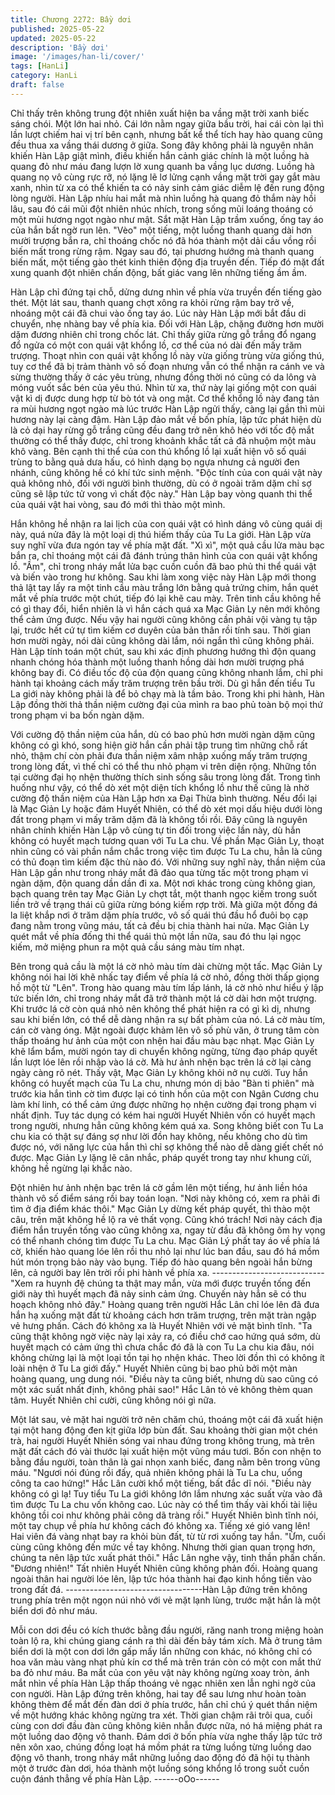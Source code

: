 ```yaml
---
title: Chương 2272: Bầy dơi
published: 2025-05-22
updated: 2025-05-22
description: 'Bầy dơi'
image: '/images/han-li/cover/'
tags: [HanLi]
category: HanLi
draft: false
---
```


Chỉ thấy trên không trung đột nhiên xuất hiện ba vầng mặt trời
xanh biếc sáng chói.
Một lớn hai nhỏ.
Cái lớn nằm ngay giữa bầu trời, hai cái còn lại thì lần lượt chiếm
hai vị trí bên cạnh, nhưng bất kể thể tích hay hào quang cũng đều
thua xa vầng thái dương ở giữa.
Song đây không phải là nguyên nhân khiến Hàn Lập giật mình,
điều khiến hắn cảnh giác chính là một luồng hà quang đỏ như
máu đang lượn lờ xung quanh ba vầng lục dương.
Luồng hà quang nọ vô cùng rực rỡ, nó lặng lẽ lơ lửng cạnh vầng
mặt trời gay gắt màu xanh, nhìn từ xa có thể khiến ta có nảy sinh
cảm giác diễm lệ đến rung động lòng người.
Hàn Lập nhíu hai mắt mà nhìn luồng hà quang đỏ thắm này hồi
lâu, sau đó cái mũi đột nhiên nhúc nhích, trong sống mũi loáng
thoáng có một mùi hương ngọt ngào như mật.
Sắt mặt Hàn Lập trầm xuống, ống tay áo của hắn bất ngờ run lên.
"Vèo" một tiếng, một luồng thanh quang dài hơn mười trượng bắn
ra, chỉ thoáng chốc nó đã hóa thành một dải cầu vồng rồi biến mất
trong rừng rậm.
Ngay sau đó, tại phương hướng mà thanh quang biến mất, một
tiếng gào thét kinh thiên động địa truyền đến.
Tiếp đó mặt đất xung quanh đột nhiên chấn động, bất giác vang
lên những tiếng ầm ầm.

Hàn Lập chỉ đứng tại chỗ, dửng dưng nhìn về phía vừa truyền
đến tiếng gào thét.
Một lát sau, thanh quang chợt xông ra khỏi rừng rậm bay trở về,
nhoáng một cái đã chui vào ống tay áo.
Lúc này Hàn Lập mới bắt đầu di chuyển, nhẹ nhàng bay về phía
kia.
Đối với Hàn Lập, chặng đường hơn mười dặm đương nhiên chỉ
trong chốc lát.
Chỉ thấy giữa rừng gỗ trắng đổ ngang đổ ngửa có một con quái
vật khổng lồ, cơ thể của nó dài đến mấy trăm trượng.
Thoạt nhìn con quái vật khổng lồ này vừa giống trùng vừa giống
thú, tuy cơ thể đã bị trảm thành vô số đoạn nhưng vẫn có thể
nhận ra cánh ve và sừng thường thấy ở các yêu trùng, nhưng
đồng thời nó cũng có da lông và móng vuốt sắc bén của yêu thú.
Nhìn từ xa, thứ này lại giống một con quái vật kì dị được dung
hợp từ bò tót và ong mật.
Cơ thể khổng lồ này đang tản ra mùi hương ngọt ngào mà lúc
trước Hàn Lập ngửi thấy, càng lại gần thì mùi hương này lại càng
đậm.
Hàn Lập đảo mắt về bốn phía, lập tức phát hiện dù là cỏ dại hay
rừng gỗ trắng cũng đều đang trở nên khô héo với tốc độ mắt
thường có thể thấy được, chỉ trong khoảnh khắc tất cả đã nhuộm
một màu khô vàng.
Bên cạnh thi thể của con thú khổng lồ lại xuất hiện vô số quái
trùng to bằng quả dưa hấu, có hình dạng bọ ngựa nhưng cả
người đen nhánh, cũng không hề có khí tức sinh mệnh.
"Độc tính của con quái vật này quả không nhỏ, đối với người bình
thường, dù có ở ngoài trăm dặm chỉ sợ cũng sẽ lập tức tử vong vì
chất độc này." Hàn Lập bay vòng quanh thi thể của quái vật hai
vòng, sau đó mới thì thào một mình.

Hắn không hề nhận ra lai lịch của con quái vật có hình dáng vô
cùng quái dị này, quá nửa đây là một loại dị thú hiếm thấy của Tu
La giới.
Hàn Lập vừa suy nghĩ vừa đưa ngón tay về phía mặt đất.
"Xì xì", một quả cầu lửa màu bạc bắn ra, chỉ thoáng một cái đã
đánh trúng thân hình của con quái vật khổng lồ.
"Ầm", chỉ trong nháy mắt lửa bạc cuồn cuồn đã bao phủ thi thể
quái vật và biến vào trong hư không.
Sau khi làm xong việc này Hàn Lập mới thong thả lật tay lấy ra
một tinh cầu màu trắng lớn bằng quả trứng chim, hắn quét mắt về
phía trước một chút, tiếp đó lại khẽ cau mày.
Trên tinh cầu không hề có gì thay đổi, hiển nhiên là vì hắn cách
quá xa Mạc Giản Ly nên mới không thể cảm ứng được.
Nếu vậy hai người cũng không cần phải vội vàng tụ tập lại, trước
hết cứ tự tìm kiếm cơ duyên của bản thân rồi tính sau.
Thời gian hơn mười ngày, nói dài cũng không dài lắm, nói ngắn
thì cũng không phải.
Hàn Lập tính toán một chút, sau khi xác định phương hướng thì
độn quang nhanh chóng hóa thành một luồng thanh hồng dài hơn
mười trượng phá không bay đi.
Có điều tốc độ của độn quang cũng không nhanh lắm, chỉ phi
hành tại khoảng cách mấy trăm trượng trên bầu trời.
Dù gì hắn đến tiểu Tu La giới này không phải là để bỏ chạy mà là
tầm bảo.
Trong khi phi hành, Hàn Lập đồng thời thả thần niệm cường đại
của mình ra bao phủ toàn bộ mọi thứ trong phạm vi ba bốn ngàn
dặm.

Với cường độ thần niệm của hắn, dù có bao phủ hơn mười ngàn
dặm cũng không có gì khó, song hiện giờ hắn cần phải tập trung
tìm những chỗ rất nhỏ, thậm chí còn phải đưa thần niệm xâm
nhập xuống mấy trăm trượng trong lòng đất, vì thế chỉ có thể thu
nhỏ phạm vi trên diện rộng.
Những tồn tại cường đại họ nhện thường thích sinh sống sâu
trong lòng đất.
Trong tình huống như vậy, có thể dò xét một diện tích khổng lồ
như thế cũng là nhờ cường độ thần niệm của Hàn Lập hơn xa Đại
Thừa bình thường.
Nếu đổi lại là Mạc Giản Ly hoặc đám Huyết Nhiên, có thể dò xét
mọi dấu hiệu dưới lòng đất trong phạm vi mấy trăm dặm đã là
không tồi rồi.
Đây cũng là nguyên nhân chính khiến Hàn Lập vô cùng tự tin đối
trong việc lần này, dù hắn không có huyết mạch tương quan với
Tu La chu.
Về phần Mạc Giản Ly, thoạt nhìn cũng có vài phần nắm chắc
trong việc tìm được Tu La chu, hẳn là cũng có thủ đoạn tìm kiếm
đặc thù nào đó.
Với những suy nghĩ này, thần niệm của Hàn Lập gần như trong
nháy mắt đã đảo qua từng tấc một trong phạm vi ngàn dặm, độn
quang dần dần đi xa.
Một nơi khác trong cùng không gian, bạch quang trên tay Mạc
Giản Ly chợt tắt, một thanh ngọc kiếm trong suốt liền trở về trạng
thái cũ giữa rừng bóng kiếm rợp trời.
Mà giữa một đống đá la liệt khắp nơi ở trăm dặm phía trước, vô
số quái thú đầu hổ đuôi bọ cạp đang nằm trong vũng máu, tất cả
đều bị chia thành hai nửa.
Mạc Giản Ly quét mắt về phía đống thi thể quái thủ một lần nữa,
sau đó thu lại ngọc kiếm, mở miệng phun ra một quả cầu sáng
màu tím nhạt.

Bên trong quả cầu là một lá cờ nhỏ màu tím dài chừng một tấc.
Mạc Giản Ly không nói hai lời khẽ nhấc tay điểm về phía lá cờ
nhỏ, đồng thời thấp giọng hồ một từ "Lên".
Trong hào quang màu tím lấp lánh, lá cờ nhỏ như hiểu ý lập tức
biến lớn, chỉ trong nháy mắt đã trở thành một lá cờ dài hơn một
trượng.
Khi trước lá cờ còn quá nhỏ nên không thể phát hiện ra có gì kì
dị, nhưng sau khi biến lớn, có thể dễ dàng nhận ra sự bất phàm
của nó.
Lá cờ màu tím, cán cờ vàng óng.
Mặt ngoài được khảm lên vô số phù văn, ở trung tâm còn thấp
thoáng hư ảnh của một con nhện hai đầu màu bạc nhạt.
Mạc Giản Ly khẽ lẩm bẩm, mười ngón tay di chuyển không
ngừng, từng đạo pháp quyết lần lượt lóe lên rồi nhập vào lá cờ.
Mà hư ảnh nhện bạc trên lá cờ lại càng ngày càng rõ nét.
Thấy vật, Mạc Giản Ly không khỏi nở nụ cười.
Tuy hắn không có huyết mạch của Tu La chu, nhưng món dị bảo
"Bàn ti phiên" mà trước kia hắn tình cờ tìm được lại có tinh hồn
của một con Ngân Cương chu làm khí linh, có thể cảm ứng được
những họ nhện cường đại trong phạm vi nhất định.
Tuy tác dụng có kém hai người Huyết Nhiên vốn có huyết mạch
trong người, nhưng hẳn cũng không kém quá xa.
Song không biết con Tu La chu kia có thật sự đáng sợ như lời
đồn hay không, nếu không cho dù tìm được nó, với năng lực của
hắn thì chỉ sợ không thể nào dễ dàng giết chết nó được.
Mạc Giản Ly lặng lẽ cân nhắc, pháp quyết trong tay như khung
cửi, không hề ngừng lại khắc nào.

Đột nhiên hư ảnh nhện bạc trên lá cờ gầm lên một tiếng, hư ảnh
liền hóa thành vô số điểm sáng rồi bay toán loạn.
"Nơi này không có, xem ra phải đi tìm ở địa điểm khác thôi." Mạc
Giản Ly dừng kết pháp quyết, thì thào một câu, trên mặt không hề
lộ ra vẻ thất vọng.
Cũng khó trách! Nơi này cách địa điểm hắn truyền tống vào cũng
không xa, ngay từ đầu đã không ôm hy vọng có thể nhanh chóng
tìm được Tu La chu.
Mạc Giản Lý phất tay áo về phía lá cờ, khiến hào quang lóe lên
rồi thu nhỏ lại như lúc ban đầu, sau đó há mồm hút món trọng bảo
này vào bụng.
Tiếp đó hào quang bên ngoài hắn bừng lên, cả người bay lên trời
rồi phi hành về phía xa.
----------------------------"Xem ra huynh đệ chúng ta thật may mắn, vừa mới được truyền
tống đến giới này thì huyết mạch đã nảy sinh cảm ứng. Chuyến
này hẳn sẽ có thu hoạch không nhỏ đây." Hoàng quang trên
người Hắc Lân chỉ lóe lên đã đưa hắn hạ xuống mặt đất từ
khoảng cách hơn trăm trượng, trên mặt tràn ngập vẻ hưng phấn.
Cách đó không xa là Huyết Nhiên với vẻ mặt bình tĩnh.
"Ta cũng thật không ngờ việc này lại xảy ra, có điều chớ cao hứng
quá sớm, dù huyết mạch có cảm ứng thì chưa chắc đó đã là con
Tu La chu kia đâu, nói không chừng lại là một loại tồn tại họ nhện
khác. Theo lời đồn thì có không ít loài nhện ở Tu La giới đấy."
Huyết Nhiên cũng bị bao phủ bởi một màn hoàng quang, ung
dung nói.
"Điều này ta cũng biết, nhưng dù sao cũng có một xác suất nhất
định, không phải sao!" Hắc Lân tỏ vẻ không thèm quan tâm.
Huyết Nhiên chỉ cười, cũng không nói gì nữa.

Một lát sau, vẻ mặt hai người trở nên chăm chú, thoáng một cái
đã xuất hiện tại một hang động đen kịt giữa lớp bùn đất.
Sau khoảng thời gian một chén trà, hai người Huyết Nhiên sóng
vai nhau đứng trong không trung, mà trên mặt đất cách đó vài
thước lại xuất hiện một vũng máu tươi.
Bốn con nhện to bằng đầu người, toàn thân là gai nhọn xanh
biếc, đang nằm bên trong vũng máu.
"Ngươi nói đúng rồi đấy, quả nhiên không phải là Tu La chu, uổng
công ta cao hứng!" Hắc Lân cười khổ một tiếng, bất đắc dĩ nói.
"Điều này không có gì lạ! Tuy tiểu Tu La giới không lớn lắm nhưng
xác suất vừa vào đã tìm được Tu La chu vốn không cao. Lúc này
có thể tìm thấy vài khối tài liệu không tồi coi như không phải công
dã tràng rồi." Huyết Nhiên bình tĩnh nói, một tay chụp về phía hư
không cách đó không xa.
Tiếng xé gió vang lên!
Hai viên đá vàng nhạt bay ra khỏi bùn đất, từ từ rơi xuống tay
hắn.
"Ừm, cuối cùng cũng không đến mức về tay không. Nhưng thời
gian quan trọng hơn, chúng ta nên lập tức xuất phát thôi." Hắc
Lân nghe vậy, tinh thần phấn chấn.
"Đương nhiên!"
Tất nhiên Huyết Nhiên cũng không phản đối.
Hoàng quang ngoài thân hai người lóe lên, lập tức hóa thành hai
đạo kinh hồng tiến vào trong đất đá.
----------------------------------Hàn Lập đứng trên không trung phía trên một ngọn núi nhỏ với vẻ
mặt lạnh lùng, trước mặt hắn là một biển dơi đỏ như máu.

Mỗi con dơi đều có kích thước bằng đầu người, răng nanh trong
miệng hoàn toàn lộ ra, khi chúng giang cánh ra thì dài đến bảy
tám xích.
Mà ở trung tâm biển dơi là một con dơi lớn gấp mấy lần những
con khác, nó không chỉ có hoa văn màu vàng nhạt phủ kín cơ thể
mà trên trán còn có một con mắt thứ ba đỏ như máu.
Ba mắt của con yêu vật này không ngừng xoay tròn, ánh mắt nhìn
về phía Hàn Lập thấp thoáng vẻ ngạc nhiên xen lẫn nghi ngờ của
con người.
Hàn Lập đứng trên không, hai tay để sau lưng như hoàn toàn
không thèm để mắt đến đàn dơi ở phía trước, hắn chỉ chú ý quét
thần niệm về một hướng khác không ngừng tra xét.
Thời gian chậm rãi trôi qua, cuối cùng con dơi đầu đàn cũng
không kiên nhẫn được nữa, nó há miệng phát ra một luồng dao
động vô thanh.
Đám dơi ở bốn phía vừa nghe thấy lập tức trở nên xôn xao,
chúng đồng loạt há mồm phát ra từng luồng từng luồng dao động
vô thanh, trong nháy mắt những luồng dao động đó đã hội tụ
thành một ở trước đàn dơi, hóa thành một luồng sóng khổng lồ
trong suốt cuồn cuộn đánh thẳng về phía Hàn Lập.
------oOo------
